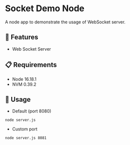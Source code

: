 # Socket Demo Node 

A node app to demonstrate the usage of WebSocket server.

## 🚀 Features

- Web Socket Server

## 📋 Requirements

- Node 16.18.1
- NVM 0.39.2

## 🏃 Usage
- Default (port 8080)
````
node server.js
````
- Custom port 
````
node server.js 8081
````
